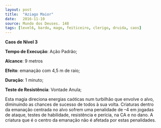 ```yaml
---
layout: post
title:  "Aziago Maior"
date:   2016-11-10
source: Mundo dos Deuses. 148
tags: [level6, bardo, mago, feiticeiro, clerigo, druida, caos]
---
```


**Caos de Nível 3**

**Tempo de Execução**: Ação Padrão;

**Alcance**: 9 metros

**Efeito**: emanação com 4,5 m de raio;

**Duração**: 1 minuto;

**Teste de Resistência**: Vontade Anula;

Esta magia direciona energias caóticas num turbilhão que 
envolve o alvo, diminuindo as chances de sucesso de todos 
à sua volta. Criaturas dentro da emanação centrada no alvo 
sofrem uma penalidade de –4 em jogadas de ataque, testes de 
habilidade, resistência e perícia, na CA e no dano. A criatura 
que é o centro da emanação não é afetada por estas penalidades.